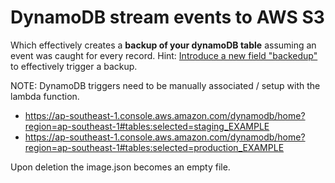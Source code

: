 <!--
title: TODO
description: This examples shows your how to create a backup of your DynamoDB table to S3.
layout: Doc
framework: v1
platform: AWS
language: nodeJS
priority: 10
authorLink: 'https://github.com/kaihendry'
authorName: 'Kai Hendry'
authorAvatar: 'https://avatars3.githubusercontent.com/u/765871?v=4&s=140'
-->
# DynamoDB stream events to AWS S3

Which effectively creates a **backup of your dynamoDB table** assuming an event
was caught for every record. Hint: [Introduce a new field
"backedup"](https://s.natalian.org/2022/rupdated.js) to effectively
trigger a backup.

NOTE: DynamoDB triggers need to be manually associated / setup with the lambda function.

* https://ap-southeast-1.console.aws.amazon.com/dynamodb/home?region=ap-southeast-1#tables:selected=staging_EXAMPLE
* https://ap-southeast-1.console.aws.amazon.com/dynamodb/home?region=ap-southeast-1#tables:selected=production_EXAMPLE

Upon deletion the image.json becomes an empty file.
